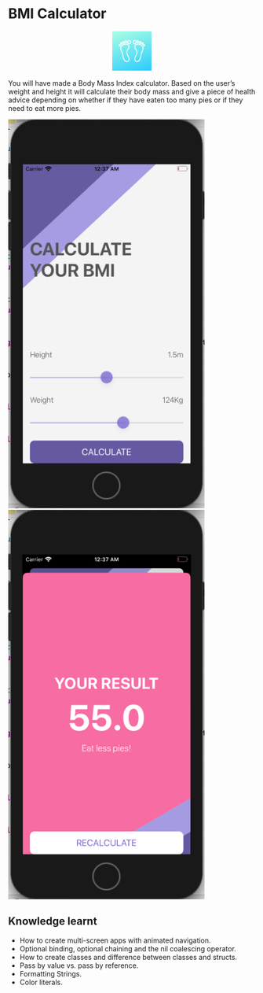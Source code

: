 
#  BMI Calculator

<p align="center">
  <a href="https://github.com/alexanderritik/BMI-calculator">
    <img src="https://github.com/alexanderritik/BMI-calculator/blob/master/BMI%20Calculator/Assets.xcassets/AppIcon.appiconset/100.png" alt="Logo" width="80" height="80">
  </a>
  <p align="center">

You will have made a Body Mass Index calculator. Based on the user’s weight and height it will calculate their body mass and give a piece of health advice depending on whether if they have eaten too many pies or if they need to eat more pies. 
  </p>
</p>

<p align="row">
  <img src= "https://github.com/alexanderritik/BMI-calculator/blob/master/Screenshot%202020-08-15%20at%2012.37.06%20AM.png" width="400" >
  <img src= "https://github.com/alexanderritik/BMI-calculator/blob/master/Screenshot%202020-08-15%20at%2012.37.13%20AM.png" width="400" >
</p>


## Knowledge learnt

* How to create multi-screen apps with animated navigation.
* Optional binding, optional chaining and the nil coalescing operator.
* How to create classes and difference between classes and structs. 
* Pass by value vs. pass by reference. 
* Formatting Strings. 
* Color literals.


